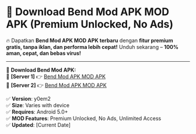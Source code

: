 # 🚀 Download Bend Mod APK MOD APK (Premium Unlocked, No Ads)  

🔥 Dapatkan **Bend Mod APK MOD APK terbaru** dengan **fitur premium gratis, tanpa iklan, dan performa lebih cepat!** Unduh sekarang – **100% aman, cepat, dan bebas virus!**  

---


🔽 **Download Bend Mod APK:**  
🔹 **[Server 1]** 👉 [Bend Mod APK MOD APK](https://apkcomod.com?title=Bend_Mod_APK)  
🔹 **[Server 2]** 👉 [Bend Mod APK MOD APK](https://apkcomod.com?title=Bend_Mod_APK)  


✅ **Version**: y0em2  
✅ **Size**: Varies with device  
✅ **Requires**: Android 5.0+  
✅ **MOD Features**: Premium Unlocked, No Ads, Unlimited Access  
✅ **Updated**: [Current Date]  